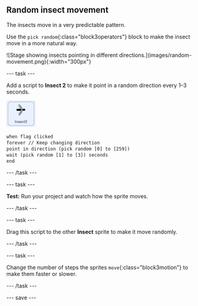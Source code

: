 ## Random insect movement

<div style="display: flex; flex-wrap: wrap">
<div style="flex-basis: 200px; flex-grow: 1; margin-right: 15px;">
The insects move in a very predictable pattern. 

Use the `pick random`{:class="block3operators"} block to make the insect move in a more natural way.

</div>
<div>
![Stage showing insects pointing in different directions.](images/random-movement.png){:width="300px"}
</div>
</div>

--- task ---

Add a script to **Insect 2** to make it point in a random direction every 1–3 seconds. 

![](images/insect2-icon.png)

```blocks3
when flag clicked
forever // Keep changing direction
point in direction (pick random [0] to [259])
wait (pick random [1] to [3]) seconds
end
```

--- /task ---

--- task ---

**Test:** Run your project and watch how the sprite moves. 

--- /task ---

--- task ---

Drag this script to the other **Insect** sprite to make it move randomly.

--- /task ---

--- task ---

Change the number of steps the sprites `move`{:class="block3motion"} to make them faster or slower.

--- /task ---

--- save ---
